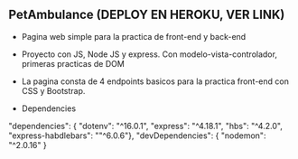 ## PetAmbulance (DEPLOY EN HEROKU, VER LINK)

- Pagina web simple para la practica de front-end y back-end

- Proyecto con JS, Node JS y express. Con modelo-vista-controlador, primeras practicas de DOM

- La pagina consta de 4 endpoints basicos para la practica front-end con CSS y Bootstrap.

- Dependencies

"dependencies": { "dotenv": "^16.0.1", "express": "^4.18.1", "hbs": "^4.2.0", "express-habdlebars": ""^6.0.6"}, "devDependencies": { "nodemon": "^2.0.16" }
